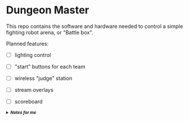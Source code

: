 # Dungeon Master

This repo contains the software and hardware needed to control a simple fighting robot arena, or "Battle box".

Planned features:
- [ ] lighting control
- [ ] "start" buttons for each team
- [ ] wireless "judge" station
- [ ] stream overlays
- [ ] scoreboard


<details>
<summary style="font-size:80%;"><i><b>Notes for me</b></i></summary>


lighting control should be modular.

We should have a series of pre-baked sequences made using software like xLight. The manager software should just send each file sequence to the arena controller on demand. (this may be too bandwidth intensive, so we may just have a series of pre-baked instructions inside the light manager that we can hit from the outside, see TSC)

There should be 3 ESP32s in play:
- Computer dongle ESP32, hosts the network and sends/gets signals from each sub-part
- Judge panel, wireless panel that allows the judge to start/pause/stop the match, and time pins
- Battle box: Controls the player ready buttons + lights + potential arena hazards
- (we may need to split the arena control and light sequencer into 2 separate ESP32s)


---

In general everything will be controlled with special `TSC`-like code that sends commands to each of the sub-parts

Arguments are implemented just like CS-TSC, including OOB access.
Commands start with a `<` character. If a `<` is gotten before a command ends, it will be parsed as part of that command.
Command arguments are split by one wildcard character, but the common convention is with `:`.



```

<TGTXXXX - Target perepherial XXXX, (any commands sent after this will be forwared to the correct deivce), this code is always parsed by the dongle (this is the device's UUID, NOT type)

0: Dongle
1: Box
2: Judge Controller
3+: Dongle (OOB)



<SLTXXXX:YYYY:ZZZZ Set Lighting Targets. Tells the target what lights to address
XXXX
0: All YYYY and ZZZZ are ignored
1: Address single: YYYY, ZZZZ is ignored
2: Address range from YYYY to ZZZZ


<STSXXXX:YYYY Set light Transition speed, effects will play at this speed (taking X time to loop)
XXXX: Time in seconds
YYYY: Time in milliseconds
(total is the sum of these two parts)


<SLCXXXX:YYYY:ZZZZ Set Light Color to RGB (range for each is 0-255, values larger or smaller than this will be clamped)
XXXX: R
YYYY: G
ZZZZ: B

<SLR Set Light Rainbow, no arguments, speed set above

<SLSXXXX:YYYY:ZZZZ:AAAA:BBBB:CCCC Set Light Strobe between 2 colors, speed determined by the speed settings above
XXXX YYYY ZZZZ: RGB of first color
AAAA BBBB CCCC: RGB of second color


<WAIXXXX:YYYY WAIt xxxx seconds and yyyy milliseconds before sending the next command (not actually sent, but is used by the desktop program)


<PSH Push next command to command stack
<POP return to calling command


concentrated commands:
<TGTXXXX
<SLTXXXX:YYYY:ZZZZ
<STSXXXX:YYYY
<SLCXXXX:YYYY:ZZZZ
<SLR
<SLSXXXX:YYYY:ZZZZ:AAAA:BBBB:CCCC
<WAIXXXX:YYYY //PC
<PSHXXXX //PC
<POP //PC
<KEY //PC
<FRE //PC
<EVE //PC
<NOP //PC does nothing, good for terminating stuff

```

All commands can be sent to all devices,
if a command is invalid for a specific device, it will simply be ignored

When a file is loaded, TSC execution is started at "event" #0000

Other events can be called from `<PSH` and `<POP` functions



Script command `<WAI`is not sent to the perepherials; it is used by the desktop app *only*

Script command `<TGT` is handled by the base station ONLY!


`KEY` - prevent feedback (like buttons) from halting and changing text script (all feedback commands are stored in a queue until `FRE` is called, then they're all run at once)

if `KEY` is on, events are run sequentially, the next event will not start until the current one is finished.
if it is off, event triggers will inturrupt the current event to run the new one. If there are multiple commands waiting in the queue when `FRE` is called, all are run up until they either end or put the TSC engine in a `wait` state, then the next one is started.


---

Response packets
```
response packets are in plaintext, to be printed to the terminal window, each part of the response packet is delimited with ":"

Note: the numbers can all be any length

cccc - device type
cccc - device id
cccc - response type
c - \0 - response data

<cccc:cccc:cccc:data\0

device types:
0 - dongle
1 - jc
2 - box

//scrapped idea: 4 char identifier
dngl - dongle
judg - judge remote
boxx - box

response types:
0 - PacketGetOk //command was gotten successfully
1 - ButtonStatus //reporting a button state change


with packetGetOk, simply print response and do nothing else (format is not strict)

with button response, this is the format:
X O //button ID [x] is ON
X F //button ID [x] is OFF
Ok //command was gotten successfully


Button IDs:
0000 - Start match button (1 = pressed)
0001 - Pause/play button (1 = pressed)
0002 - End match button (1 = pressed)
0003 - Hold for pin (1 = pressed)
0004 - RED wins (1 = pressed)
0005 - BLUE wins (1 = pressed)
0006 - RED ready (1 = pressed)
0007 - BLUE ready (1 = pressed)
0008 - arena door (1 = open)


example of 2 response packets
judg:0003:0007 O
boxx:0002:0006 F
boxx:0002:Ok

0:1:1:7 O

```

Match progression procedures (from vegas event)



if knockout:
Ref counts by voice to a number, then pronounces "knockout"
The arena emits a loud buzzer sound and the clock stops








---





</details>
